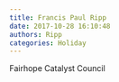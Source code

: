 ```yaml
---
title: Francis Paul Ripp
date: 2017-10-28 16:10:48
authors: Ripp
categories: Holiday
---
```


 Fairhope Catalyst Council